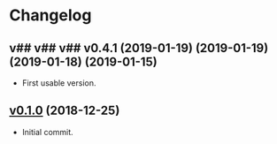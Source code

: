 # Changelog

## v## v## v## v0.4.1 (2019-01-19) (2019-01-19) (2019-01-18) (2019-01-15)

* First usable version.

## [v0.1.0](https://github.com/javiersanp/snek-template/tree/v0.1.0) (2018-12-25)

* Initial commit.

